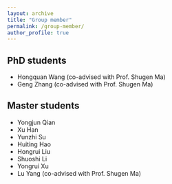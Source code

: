 ```yaml
---
layout: archive
title: "Group member"
permalink: /group-member/
author_profile: true
---
```


## PhD students

- Hongquan Wang (co-advised with Prof. Shugen Ma)
- Geng Zhang (co-advised with Prof. Shugen Ma)

## Master students
- Yongjun Qian 
- Xu Han
- Yunzhi Su
- Huiting Hao
- Hongrui Liu
- Shuoshi Li
- Yongrui Xu
- Lu Yang (co-advised with Prof. Shugen Ma)
